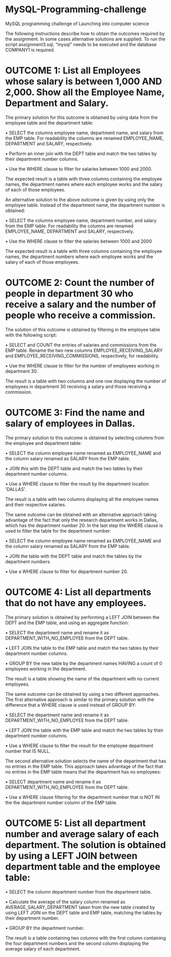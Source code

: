 # MySQL-Programming-challenge
MySQL programming challenge of Launching into computer science

The following instructions describe how to obtain the outcomes required by the assignment. In some cases alternative solutions are supplied.
To run the script assignment3.sql, “mysql” needs to be executed and the database COMPANY1 is required.


# OUTCOME 1: List all Employees whose salary is between 1,000 AND 2,000. Show all the Employee Name, Department and Salary.

The primary solution for this outcome is obtained by using data from the employee table and the department table:

• SELECT the columns employee name, department name, and salary from the EMP table. For readability the columns are renamed EMPLOYEE_NAME, DEPARTMENT and SALARY, respectively.

• Perform an inner join with the DEPT table and match the two tables by their department number columns.

• Use the WHERE clause to filter for salaries between 1000 and 2000.

The expected result is a table with three columns containing the employee names, the department names where each employee works and the salary of each of those employees.



An alternative solution to the above outcome is given by using only the employee table. Instead of the department name, the department number is obtained:

• SELECT the columns employee name, department number, and salary from the EMP table. For readability the columns are renamed EMPLOYEE_NAME,
DEPARTMENT and SALARY, respectively.

• Use the WHERE clause to filter the salaries between 1000 and 2000

The expected result is a table with three columns containing the employee names, the department numbers where each employee works and the salary of each of those employees.


# OUTCOME 2: Count the number of people in department 30 who receive a salary and the number of people who receive a commission.

The solution of this outcome is obtained by filtering in the employee table with the following script:

• SELECT and COUNT the entries of salaries and commissions from the EMP table. Rename the two new columns EMPLOYEE_RECEIVING_SALARY and EMPLOYEE_RECEIVING_COMMISSIONS, respectively, for readability.

• Use the WHERE clause to filter for the number of employees working in department 30.

The result is a table with two columns and one row displaying the number of employees in department 30 receiving a salary and those receiving a commission.


# OUTCOME 3: Find the name and salary of employees in Dallas.

The primary solution to this outcome is obtained by selecting columns from the employee and department table:

• SELECT the column employee name renamed as EMPLOYEE_NAME and the column salary renamed as SALARY from the EMP table.

• JOIN this with the DEPT table and match the two tables by their department number columns.

• Use a WHERE clause to filter the result by the department location 'DALLAS'.

The result is a table with two columns displaying all the employee names and their respective salaries.


The same outcome can be obtained with an alternative approach taking advantage of the fact that only the research department works in Dallas, which has the department number 20. In the last step the WHERE clause is used to filter the table for the department number:

• SELECT the column employee name renamed as EMPLOYEE_NAME and the column salary renamed as SALARY from the EMP table.

• JOIN the table with the DEPT table and match the tables by the department numbers.

• Use a WHERE clause to filter for department number 20.


# OUTCOME 4: List all departments that do not have any employees.

The primary solution is obtained by performing a LEFT JOIN between the DEPT and the EMP table, and using an aggregate function:

• SELECT the department name and rename it as DEPARTMENT_WITH_NO_EMPLOYEE from the DEPT table.

• LEFT JOIN the table to the EMP table and match the two tables by their department number columns.

• GROUP BY the new table by the department names HAVING a count of 0 employees working in the department.

The result is a table showing the name of the department with no current employees.

The same outcome can be obtained by using a two different approaches. The first alternative approach is similar to the primary solution with the difference that a WHERE clause is used instead of GROUP BY:

• SELECT the department name and rename it as DEPARTMENT_WITH_NO_EMPLOYEE from the DEPT table.

• LEFT JOIN the table with the EMP table and match the two tables by their department number columns.

• Use a WHERE clause to filter the result for the employee department number that IS NULL.

The second alternative solution selects the name of the department that has no entries in the EMP table. This approach takes advantage of the fact that no entries in the EMP table means that the department has no employees:

• SELECT department name and rename it as DEPARTMENT_WITH_NO_EMPLOYEE from the DEPT table.

• Use a WHERE clause filtering for the department number that is NOT IN the the department number column of the EMP table.


# OUTCOME 5: List all department number and average salary of each department. The solution is obtained by using a LEFT JOIN between department table and the employee table:

• SELECT the column department number from the department table.

• Calculate the average of the salary column renamed as AVERAGE_SALARY_DEPARTMENT taken from the new table created by using LEFT JOIN on the DEPT table and EMP table, matching the tables by their department number.

• GROUP BY the department number.

The result is a table containing two columns with the first column containing the four department numbers and the second column displaying the average salary of each department.
